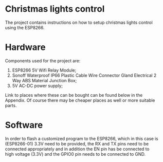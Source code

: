 # Christmas lights control

The project contains instructions on how to setup christmas lights control using the ESP8266.

# Hardware

Components used for the project are:
1. ESP8266 5V Wifi Relay Module;
2. Sonoff Waterproof IP66 Plastic Cable Wire Connector Gland Electrical 2 Way ABS Material Junction Box;
3. 5V AC-DC power supply;

Link to places where these can be bought can be found below in the Appendix. Of course there may be cheaper places as well or 
more suitable parts.

# Software

In order to flash a customized program to the ESP8266, which in this case is (ESP8266-01) 3.3V need to be provided, the RX and TX
pins need to be connected appropriately and in addition the EN pin has be connected to high voltage (3.3V) and the GPIO0 pin needs
to be connected to GND.



